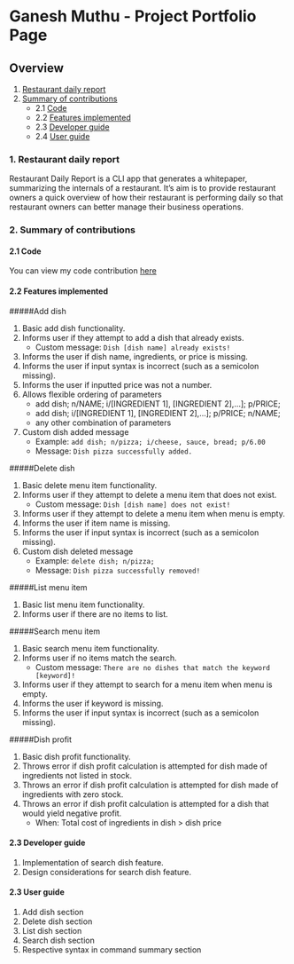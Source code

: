 # Ganesh Muthu - Project Portfolio Page

## Overview

1. [Restaurant daily report](#overview)
2. [Summary of contributions](#summary)
    + 2.1 [Code](#code)
    + 2.2 [Features implemented](#features)
    + 2.3 [Developer guide](#dg)
    + 2.4 [User guide](#ug)
   
<a name="overview"></a>
### 1. Restaurant daily report

Restaurant Daily Report is a CLI app that generates a whitepaper, summarizing the internals of a restaurant. It’s aim is to provide restaurant owners a quick overview of how their restaurant is performing daily so that restaurant owners can better manage their business operations.

<a name="summary"></a>
### 2. Summary of contributions

<a name="code"></a>
#### 2.1 Code

You can view my code contribution [here](https://nus-cs2113-ay1920s2.github.io/tp-dashboard/#breakdown=true&search=gmuthu17)

<a name="features"></a>
#### 2.2 Features implemented

#####Add dish
1. Basic add dish functionality.
2. Informs user if they attempt to add a dish that already exists.
    + Custom message: `Dish [dish name] already exists!`
3. Informs the user if dish name, ingredients, or price is missing.
4. Informs the user if input syntax is incorrect (such as a semicolon missing).
5. Informs the user if inputted price was not a number.
6. Allows flexible ordering of parameters
    + add dish; n/NAME; i/[INGREDIENT 1], [INGREDIENT 2],...]; p/PRICE;
    + add dish; i/[INGREDIENT 1], [INGREDIENT 2],...]; p/PRICE; n/NAME;
    + any other combination of parameters
7. Custom dish added message
    + Example: `add dish; n/pizza; i/cheese, sauce, bread; p/6.00`
    + Message: `Dish pizza successfully added.`
    
#####Delete dish
1. Basic delete menu item functionality.
2. Informs user if they attempt to delete a menu item that does not exist.
    + Custom message: `Dish [dish name] does not exist!`
3. Informs user if they attempt to delete a menu item when menu is empty.
4. Informs the user if item name is missing.
5. Informs the user if input syntax is incorrect (such as a semicolon missing).
6. Custom dish deleted message
    + Example: `delete dish; n/pizza;`
    + Message: `Dish pizza successfully removed!`

#####List menu item
1. Basic list menu item functionality.
2. Informs user if there are no items to list.

#####Search menu item
1. Basic search menu item functionality.
2. Informs user if no items match the search.
    + Custom message: `There are no dishes that match the keyword [keyword]!`
3. Informs user if they attempt to search for a menu item when menu is empty.
4. Informs the user if keyword is missing.
5. Informs the user if input syntax is incorrect (such as a semicolon missing).

#####Dish profit
1. Basic dish profit functionality.
2. Throws error if dish profit calculation is attempted for dish made of ingredients not listed in stock.
3. Throws an error if dish profit calculation is attempted for dish made of ingredients with zero stock.
4. Throws an error if dish profit calculation is attempted for a dish that would yield negative profit.
    + When: Total cost of ingredients in dish > dish price

<a name="dg"></a>
#### 2.3 Developer guide

1. Implementation of search dish feature.
2. Design considerations for search dish feature.

<a name="ug"></a>
#### 2.3 User guide

1. Add dish section
2. Delete dish section
3. List dish section
4. Search dish section
5. Respective syntax in command summary section

